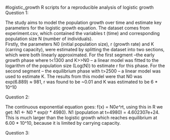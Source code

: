 #logistic_growth
R scripts for a reproducible analysis of logistic growth
Question 1:

The study aims to model the population growth over time and estimate key parameters for the logistic growth equation. The dataset comes from experiment.csv, which contained the variables t (time) and corresponding population size N (number of individuals).  
Firstly, the parameters N0 (initial population size), r (growth rate) and K (carring capacity), were estimated by splitting the dataset into two sections, which were both linearly approximated. For the first segment –the early growth phase where t<1300 and K>>N0 – a linear model was fitted to the logarithm of the population size (Log(N)) to estimate r for this phase. For the second segment – the equilibrium phase with t>2500 – a linear model was used to estimate K. 
The results from this model were that N0 was exp(6.889) ≈ 981, r was found to be ~0.01 and K was estimated to be 6 * 10^10

Question 2:

The continuous exponential equation goes: f(x) = N0*e^r*t, using this in R we get: 
N1 <- N0 * exp(r * 4980). N1 (population at t=4980) = 4.602307e+24.  
This is much larger than the logistic growth which reaches equilibrium at 6.00 * 10^10, because it is limited by carrying capacity.

Question 3:



